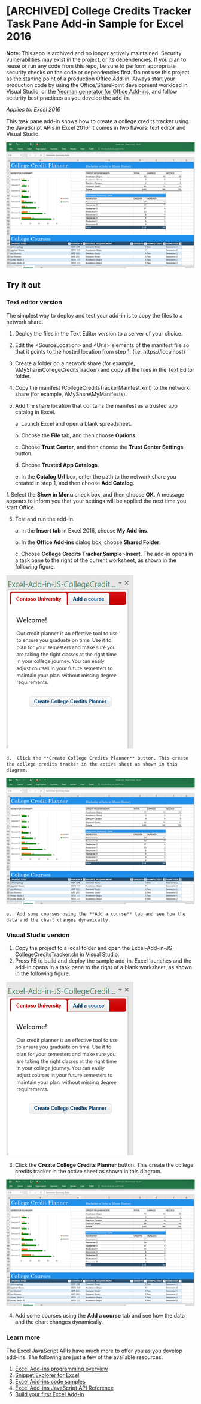 # [ARCHIVED] College Credits Tracker Task Pane Add-in Sample for Excel 2016

**Note:** This repo is archived and no longer actively maintained. Security vulnerabilities may exist in the project, or its dependencies. If you plan to reuse or run any code from this repo, be sure to perform appropriate security checks on the code or dependencies first. Do not use this project as the starting point of a production Office Add-in. Always start your production code by using the Office/SharePoint development workload in Visual Studio, or the [Yeoman generator for Office Add-ins](https://github.com/OfficeDev/generator-office), and follow security best practices as you develop the add-in. 

_Applies to: Excel 2016_

This task pane add-in shows how to create a college credits tracker using the JavaScript APIs in Excel 2016. It comes in two flavors: text editor and Visual Studio.

![College Credits Tracker Sample](images/CollegeCreditsTracker_tracker.PNG)

## Try it out
### Text editor version

The simplest way to deploy and test your add-in is to copy the files to a network share.

1.  Deploy the files in the Text Editor version to a server of your choice.
2.  Edit the \<SourceLocation\> and \<Urls\> elements of the manifest file so that it points to the hosted location from step 1. (i.e. https://localhost)
2.  Create a folder on a network share (for example, \\\MyShare\CollegeCreditsTracker) and copy all the files in the Text Editor folder.
3.  Copy the manifest (CollegeCreditsTrackerManifest.xml) to the network share (for example, \\\MyShare\MyManifests).
4.  Add the share location that contains the manifest as a trusted app catalog in Excel.

    a.  Launch Excel and open a blank spreadsheet.

    b.  Choose the **File** tab, and then choose **Options**.

    c.  Choose **Trust Center**, and then choose the **Trust Center Settings** button.

    d.  Choose **Trusted App Catalogs**.

    e.  In the **Catalog Url** box, enter the path to the network share you created in step 1, and then choose **Add Catalog**.

   f.  Select the **Show in Menu** check box, and then choose **OK**. A message appears to inform you that your settings will be applied the next time you start Office.

5.  Test and run the add-in.

    a.  In the **Insert tab** in Excel 2016, choose **My Add-ins**.

    b.  In the **Office Add-ins** dialog box, choose **Shared Folder**.

    c.  Choose **College Credits Tracker Sample**>**Insert**. The add-in opens in a task pane to the right of the current worksheet, as shown in the following figure.

   ![College Credits Tracker Sample](images/CollegeCreditsTracker_taskpane.PNG)

    d.  Click the **Create College Credits Planner** button. This create the college credits tracker in the active sheet as shown in this diagram.

  ![College Credits Tracker Sample](images/CollegeCreditsTracker_tracker.PNG)

    e.  Add some courses using the **Add a course** tab and see how the data and the chart changes dynamically.

### Visual Studio version
1.  Copy the project to a local folder and open the Excel-Add-in-JS-CollegeCreditsTracker.sln in Visual Studio.
2.  Press F5 to build and deploy the sample add-in. Excel launches and the add-in opens in a task pane to the right of a blank worksheet, as shown in the following figure.

  ![College Credits Tracker Sample](images/CollegeCreditsTracker_taskpane.PNG)

3.  Click the **Create College Credits Planner** button. This create the college credits tracker in the active sheet as shown in this diagram.

  ![College Credits Tracker Sample](images/CollegeCreditsTracker_tracker.PNG)

4. Add some courses using the **Add a course** tab and see how the data and the chart changes dynamically.


### Learn more

The Excel JavaScript APIs have much more to offer you as you develop add-ins. The following are just a few of the available resources.

1.  [Excel Add-ins programming overview](https://github.com/OfficeDev/office-js-docs/blob/master/excel/excel-add-ins-programming-overview.md)
2.  [Snippet Explorer for Excel](http://officesnippetexplorer.azurewebsites.net/#/snippets/excel)
3.  [Excel Add-ins code samples](https://github.com/OfficeDev/office-js-docs/blob/master/excel/excel-add-ins-code-samples.md)
4.  [Excel Add-ins JavaScript API Reference](https://github.com/OfficeDev/office-js-docs/blob/master/excel/excel-add-ins-javascript-reference.md)
5.  [Build your first Excel Add-in](https://github.com/OfficeDev/office-js-docs/blob/master/excel/build-your-first-excel-add-in.md)
